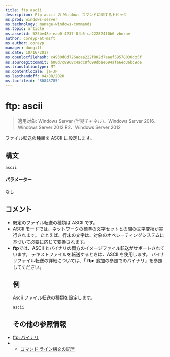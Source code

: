 ```yaml
---
title: ftp ascii
description: Ftp ascii の Windows コマンドに関するトピック
ms.prod: windows-server
ms.technology: manage-windows-commands
ms.topic: article
ms.assetid: 523be48e-eab0-4237-8fb5-ca222824f0b6 vhorne
author: coreyp-at-msft
ms.author: coreyp
manager: dongill
ms.date: 10/16/2017
ms.openlocfilehash: c4930d0d726acaa222f802d7aaef59578030db5f
ms.sourcegitcommit: b00d7c8968c4adc8f699dbee694afe6ed36bc9de
ms.translationtype: MT
ms.contentlocale: ja-JP
ms.lasthandoff: 04/08/2020
ms.locfileid: "80843785"
---
```

# <a name="ftp-ascii"></a>ftp: ascii

>適用対象: Windows Server (半期チャネル)、Windows Server 2016、Windows Server 2012 R2、Windows Server 2012

ファイル転送の種類を ASCII に設定します。   
## <a name="syntax"></a>構文  
```  
ascii  
```  
#### <a name="parameters"></a>パラメーター  
なし  
## <a name="remarks"></a>コメント  
- 既定のファイル転送の種類は ASCII です。  
- ASCII モードでは、ネットワークの標準の文字セットとの間の文字変換が実行されます。 たとえば、行末の文字は、対象のオペレーティングシステムに基づいて必要に応じて変換されます。  
- **ftp**では、ASCII とバイナリの両方のイメージファイル転送がサポートされています。 テキストファイルを転送するときは、ASCII を使用します。 バイナリファイル転送の詳細については、「 **ftp:** 追加の参照でのバイナリ」を参照してください。  
  ## <a name="examples"></a><a name=BKMK_Examples></a>例  
  Ascii ファイル転送の種類を設定します。  
  ```  
  ascii  
  ```  
  ## <a name="additional-references"></a>その他の参照情報  
- [ftp: バイナリ](ftp-binary.md)  
- - [コマンド ライン構文の記号](command-line-syntax-key.md)  
